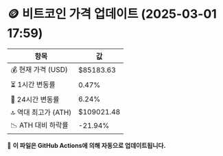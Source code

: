 # 🪙 비트코인 가격 업데이트 (2025-03-01 17:59)

| 항목                | 값 |
|--------------------|----------------|
| 💰 현재 가격 (USD) | $85183.63 |
| ⏳ 1시간 변동률    | 0.47% |
| 📆 24시간 변동률   | 6.24% |
| 🔝 역대 최고가 (ATH) | $109021.48 |
| 📉 ATH 대비 하락률 | -21.94% |

🔄 **이 파일은 GitHub Actions에 의해 자동으로 업데이트됩니다.**
